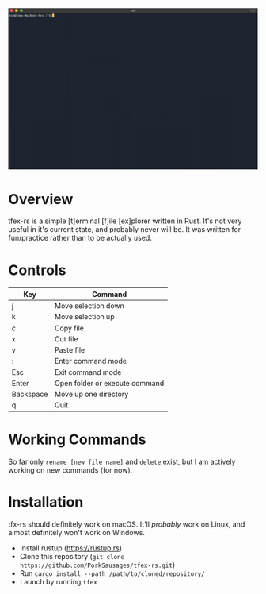 <img src="./screencap.gif" alt="Demo">

# Overview
tfex-rs is a simple \[t\]erminal \[f\]ile \[ex\]plorer written in Rust. It's not very useful in it's current state, and probably never will be. It was written for fun/practice rather than to be actually used.

# Controls
| Key | Command |
| --- | ------- |
| j | Move selection down |
| k | Move selection up |
| c | Copy file |
| x | Cut file |
| v | Paste file |
| : | Enter command mode |
| Esc | Exit command mode |
| Enter | Open folder or execute command |
| Backspace | Move up one directory |
| q | Quit |

# Working Commands
So far only `rename [new file name]` and `delete` exist, but I am actively working on new commands (for now).

# Installation
tfx-rs should definitely work on macOS. It'll *probably* work on Linux, and almost definitely won't work on Windows. 
* Install rustup (https://rustup.rs)
* Clone this repository (`git clone https://github.com/PorkSausages/tfex-rs.git`)
* Run `cargo install --path /path/to/cloned/repository/`
* Launch by running `tfex`